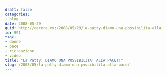 ```yaml
---
draft: false
categories:
- blog
date: 2008-05-29
guid: http://cecere.xyz/2008/05/29/la-patty-diamo-una-possibilita-alla-pace/
id: 991
tags:
- donne
- pace
- ricreazione
- video
title: "La Patty: DIAMO UNA POSSIBILITA' ALLA PACE!!"
slug: /2008/05/la-patty-diamo-una-possibilita-alla-pace/
---
```


